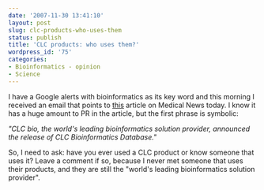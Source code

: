 ```yaml
---
date: '2007-11-30 13:41:10'
layout: post
slug: clc-products-who-uses-them
status: publish
title: 'CLC products: who uses them?'
wordpress_id: '75'
categories:
- Bioinformatics - opinion
- Science
---
```


I have a Google alerts with bioinformatics as its key word and this morning I received an email that points to [this](http://www.medicalnewstoday.com/articles/90228.php) article on Medical News today. I know it has a huge amount to PR in the article, but the first phrase is symbolic:

_"CLC bio, the world's leading bioinformatics solution provider, announced the release of CLC Bioinformatics Database."_

So, I need to ask: have you ever used a CLC product or know someone that uses it? Leave a comment if so, because I never met someone that uses their products, and they are still the "world's leading bioinformatics solution provider".
